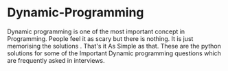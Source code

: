 # Dynamic-Programming
Dynamic programming is one of the most important concept in Programming. People feel it as scary but there is nothing. It is just memorising the solutions . That's it
As Simple as that. These are the python solutions for some of the Important Dynamic programming questions which are frequently asked in interviews.
